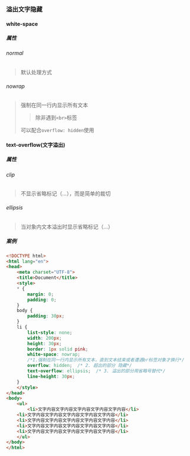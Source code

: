 ### 溢出文字隐藏

#### white-space

##### 属性

###### normal

> 默认处理方式

###### nowrap

> 强制在同一行内显示所有文本
>
> > 除非遇到`<br>`标签
>
> 可以配合`overflow: hidden`使用



#### text-overflow(文字溢出)

##### 属性

###### clip

> 不显示省略标记（...），而是简单的裁切 

###### ellipsis 

> 当对象内文本溢出时显示省略标记（...）

##### 案例

```html
<!DOCTYPE html>
<html lang="en">
<head>
	<meta charset="UTF-8">
	<title>Document</title>
	<style>
	* {
		margin: 0;
		padding: 0;
	}
	body {
		padding: 30px;
	}
	li {
		list-style: none;
		width: 200px;
		height: 30px;
		border: 1px solid pink;
		white-space: nowrap;
		/*1.强制在同一行内显示所有文本，直到文本结束或者遭遇br标签对象才换行*/
		overflow: hidden;  /* 2. 超出的部分 隐藏*/
		text-overflow: ellipsis;  /* 3. 溢出的部分用省略号替代*/
		line-height: 30px;
	}
	</style>
</head>
<body>
	<ul>
		<li>文字内容文字内容文字内容文字内容文字内容</li>
	<li>文字内容文字内容文字内容文字内容文字内容</li>
	<li>文字内容文字内容文字内容文字内容文字内容</li>
	<li>文字内容文字内容文字内容文字内容文字内容</li>
	<li>文字内容文字内容文字内容文字内容文字内容</li>
	</ul>
</body>
</html>
```